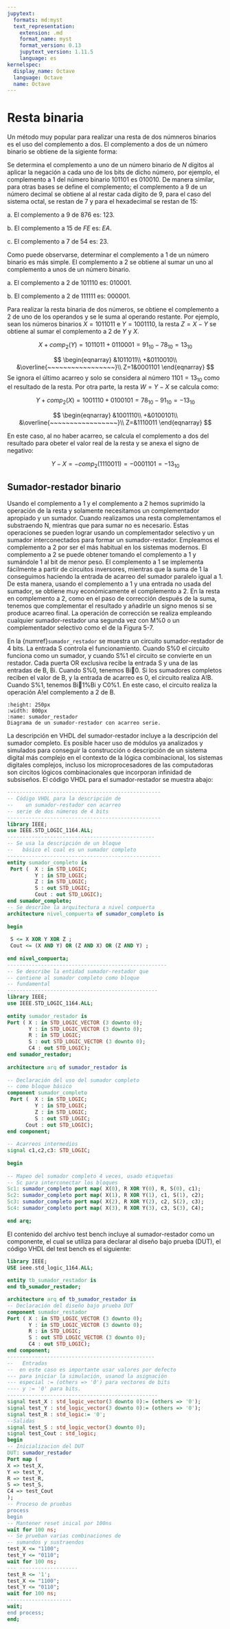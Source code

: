 ```yaml
---
jupytext:
  formats: md:myst
  text_representation:
    extension: .md
    format_name: myst
    format_version: 0.13
    jupytext_version: 1.11.5
    language: es
kernelspec:
  display_name: Octave
  language: Octave
  name: Octave
---
```


# Resta binaria

Un método muy popular para realizar una resta de dos númneros binarios es el uso del complemento a dos. El complemento a dos de un número binario se obtiene de la sigiente forma:

Se determina el complemento a uno de un número binario de $N$ dígitos al aplicar la negación a cada uno de los bits de dicho número, por ejemplo, el complemento a 1 del número binario $101101$ es $010010$. De manera similar, para otras bases se define el complemento; el complemento a 9 de un número decimal se obtiene al al restar cada dígito de 9, para el caso del sistema octal, se restan de 7 y para el hexadecimal se restan de 15:

a. El complemento a $9$ de $876$ es: $123$.

b. El complemento a $15$ de $FE$ es: $EA$.

c. El complemento a $7$ de $54$ es: $23$. 

Como puede observarse, determinar el complemento a 1 de un número binario es más simple. El complemento a 2 se obtiene al sumar un uno al complemento a unos de un número binario. 

a. El complemento a 2 de $101110$ es: $010001$.

b. El complemento a 2 de $111111$ es: $000001$.

Para realizar la resta binaria de dos números, se obtiene el complemento a 2 de uno de los operandos y se le suma al operando restante. Por ejemplo, sean los números binarios $X=1011011$ e $Y=1001110$, la resta $Z=X-Y$ se obtiene al sumar el complemento a 2 de $Y$ y $X$.

$$
X+comp_2(Y)=1011011+0110001=91_{10}-78_{10}=13_{10}
$$

$$
\begin{eqnarray}
 &1011011\\
+&0110010\\
&\overline{~~~~~~~~~~~~~~~~~}\\
Z=1&0001101
\end{eqnarray}
$$
Se ignora el último acarreo y solo se considera al número $1101=13_{10}$ como el resultado de la resta. Por otra parte, la resta $W=Y-X$ se calcula como: 

$$
Y+comp_2(X)=1001110+0100101=78_{10}-91_{10}=-13_{10}
$$

$$
\begin{eqnarray}
  &1001110\\
 +&0100101\\
&\overline{~~~~~~~~~~~~~~~~~}\\
Z=&1110011
\end{eqnarray}
$$

En este caso, al no haber acarreo, se calcula el complemento a dos del resultado para obeter el valor real de la resta y se anexa el signo de negativo:


$$
Y-X=-comp_2(1110011)=-0001101=-13_{10}
$$

## Sumador-restador binario

Usando el complemento a 1 y el complemento a 2 hemos suprimido la operación de la resta y
solamente necesitamos un complementador apropiado y un sumador. Cuando realizamos una
resta complementamos el substraendo N, mientras que para sumar no es necesario. Estas operaciones
se pueden lograr usando un complementador selectivo y un sumador interconectados
para formar un sumador-restador. Empleamos el complemento a 2 por ser el más habitual en los
sistemas modernos. El complemento a 2 se puede obtener tomando el complemento a 1 y sumándole
1 al bit de menor peso. El complemento a 1 se implementa fácilmente a partir de circuitos
inversores, mientras que la suma de 1 la conseguimos haciendo la entrada de acarreo del
sumador paralelo igual a 1. De esta manera, usando el complemento a 1 y una entrada no usada
del sumador, se obtiene muy económicamente el complemento a 2. En la resta en complemento
a 2, como en el paso de corrección después de la suma, tenemos que complementar el resultado
y añadirle un signo menos si se produce acarreo final. La operación de corrección se realiza
empleando cualquier sumador-restador una segunda vez con M%0 o un complementador selectivo
como el de la Figura 5-7.

En la {numref}`sumador_restador` se muestra un circuito sumador-restador de 4 bits. La entrada S controla el funcionamiento. Cuando
S%0 el circuito funciona como un sumador, y cuando S%1 el circuito se convierte en un
restador. Cada puerta OR exclusiva recibe la entrada S y una de las entradas de B, Bi. Cuando
S%0, tenemos Bi0. Si los sumadores completos reciben el valor de B, y la entrada de acarreo
es 0, el circuito realiza A!B. Cuando S%1, tenemos Bi1%Bi y C0%1. En este caso,
el circuito realiza la operación A!el complemento a 2 de B.



```{figure} /images/sumador_restador.png
:height: 250px
:width: 800px
:name: sumador_restador
Diagrama de un sumador-restador con acarreo serie.
```
La descripción en VHDL del sumador-restador incluye a la descripción del sumador completo. Es posible hacer uso de módulos ya analizados y simulados para conseguir la construcción o descripción de un sistema digital más complejo en el contexto de la lógica combinacional, los sistemas digitales complejos, incluso los microprocesadores de las computadoras son circitos lógicos combinacionales que incorporan infinidad de subsiseños. El código VHDL para el sumador-restador se muestra abajo:

```VHDL
--------------------------------------------------
-- Código VHDL para la descripción de 
--    un sumador-restador con acarreo 
-- serie de dos números de 4 bits
--------------------------------------------------
library IEEE;
use IEEE.STD_LOGIC_1164.ALL;
------------------------------------------------  
-- Se usa la descripción de un bloque 
--   básico el cual es un sumador completo
--------------------------------------------------
entity sumador_completo is
 Port (  X : in STD_LOGIC;
         Y : in STD_LOGIC;
         Z : in STD_LOGIC;
         S : out STD_LOGIC;
         Cout : out STD_LOGIC);
end sumador_completo;
-- Se describe la arquitectura a nivel compuerta 
architecture nivel_compuerta of sumador_completo is
 
begin
 
 S <= X XOR Y XOR Z ;
 Cout <= (X AND Y) OR (Z AND X) OR (Z AND Y) ;
 
end nivel_compuerta; 
----------------------------------------------------
-- Se describe la entidad sumador-restador que 
-- contiene al sumador completo como bloque 
-- fundamental
-------------------------------------------------
library IEEE;
use IEEE.STD_LOGIC_1164.ALL;
 
entity sumador_restador is
Port ( X : in STD_LOGIC_VECTOR (3 downto 0);
       Y : in STD_LOGIC_VECTOR (3 downto 0);
       R : in STD_LOGIC;
       S : out STD_LOGIC_VECTOR (3 downto 0);
       C4 : out STD_LOGIC);
end sumador_restador;
 
architecture arq of sumador_restador is
 
-- Declaración del uso del sumador completo
-- como bloque básico
component sumador_completo
 Port (  X : in STD_LOGIC;
         Y : in STD_LOGIC;
         Z : in STD_LOGIC;
         S : out STD_LOGIC;
      Cout : out STD_LOGIC);
end component;
 
-- Acarreos intermedios
signal c1,c2,c3: STD_LOGIC;
 
begin
 
-- Mapeo del sumador completo 4 veces, usado etiquetas 
-- Sc para interconectar los bloques
Sc1: sumador_completo port map( X(0), R XOR Y(0), R, S(0), c1);
Sc2: sumador_completo port map( X(1), R XOR Y(1), c1, S(1), c2);
Sc3: sumador_completo port map( X(2), R XOR Y(2), c2, S(2), c3);
Sc4: sumador_completo port map( X(3), R XOR Y(3), c3, S(3), C4);
 
end arq;
```
El contenido del archivo test bench incluye al sumador-restador como un componente, el cual se utiliza para declarar al diseño bajo prueba (DUT), el código VHDL del test bench es el siguiente:

```VHDL
library IEEE;
USE ieee.std_logic_1164.ALL;
 
entity tb_sumador_restador is
end tb_sumador_restador;

architecture arq of tb_sumador_restador is
-- Declaración del diseño bajo prueba DUT
component sumador_restador
Port ( X : in STD_LOGIC_VECTOR (3 downto 0);
       Y : in STD_LOGIC_VECTOR (3 downto 0);
       R : in STD_LOGIC;
       S : out STD_LOGIC_VECTOR (3 downto 0);
       C4 : out STD_LOGIC);
end component;
------------------------------------------------
--   Entradas
--  en este caso es importante usar valores por defecto
--- para iniciar la simulación, usanod la asignación
--- especial := (others => '0') para vectores de bits
---- y := '0' para bits.
-------------------------------------------------
signal test_X : std_logic_vector(3 downto 0):= (others => '0');
signal test_Y : std_logic_vector(3 downto 0):= (others => '0');
signal test_R : std_logic:= '0';
--Salidas
signal test_S : std_logic_vector(3 downto 0);
signal test_Cout : std_logic;
begin
-- Inicializacion del DUT
DUT: sumador_restador
Port map (
X => test_X,
Y => test_Y,
R => test_R,
S => test_S,
C4 => test_Cout
);
-- Proceso de pruebas
process
begin
-- Mantener reset inical por 100ns
wait for 100 ns;
-- Se prueban varias combinaciones de 
-- sumandos y sustraendos
test_X <= "1100";
test_Y <= "0110";
wait for 100 ns;
--- -------------------
test_R <= '1';
test_X <= "1100";
test_Y <= "0110";
wait for 100 ns;
---------------------
wait;
end process;
end;
```
